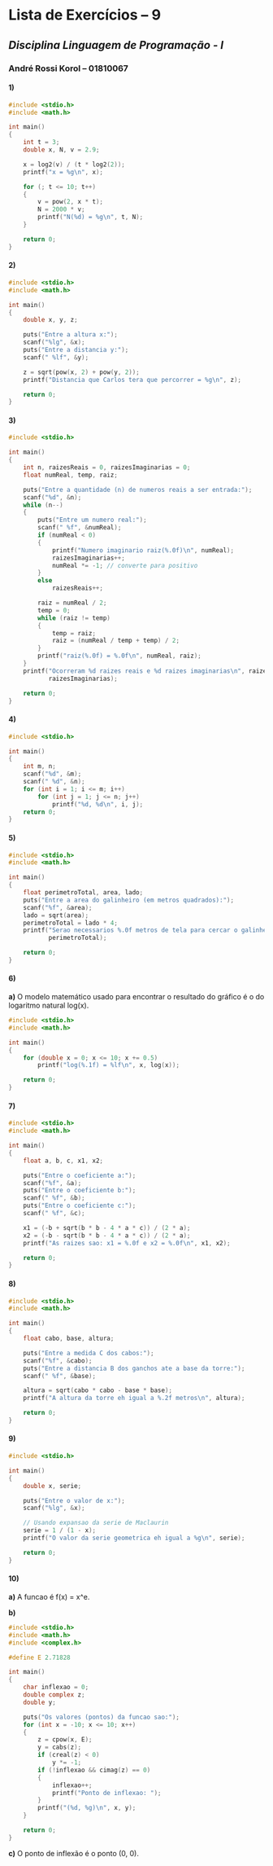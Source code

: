 # Lista de Exercícios – 9

## _Disciplina Linguagem de Programação - I_

### André Rossi Korol – 01810067

#### 1)

```C
#include <stdio.h>
#include <math.h>

int main()
{
    int t = 3;
    double x, N, v = 2.9;

    x = log2(v) / (t * log2(2));
    printf("x = %g\n", x);

    for (; t <= 10; t++)
    {
        v = pow(2, x * t);
        N = 2000 * v;
        printf("N(%d) = %g\n", t, N);
    }

    return 0;
}
```

<div style="page-break-after: always;"></div>

#### 2)

```C
#include <stdio.h>
#include <math.h>

int main()
{
    double x, y, z;

    puts("Entre a altura x:");
    scanf("%lg", &x);
    puts("Entre a distancia y:");
    scanf(" %lf", &y);

    z = sqrt(pow(x, 2) + pow(y, 2));
    printf("Distancia que Carlos tera que percorrer = %g\n", z);

    return 0;
}
```

<div style="page-break-after: always;"></div>

#### 3)

```C
#include <stdio.h>

int main()
{
    int n, raizesReais = 0, raizesImaginarias = 0;
    float numReal, temp, raiz;

    puts("Entre a quantidade (n) de numeros reais a ser entrada:");
    scanf("%d", &n);
    while (n--)
    {
        puts("Entre um numero real:");
        scanf(" %f", &numReal);
        if (numReal < 0)
        {
            printf("Numero imaginario raiz(%.0f)\n", numReal);
            raizesImaginarias++;
            numReal *= -1; // converte para positivo
        }
        else
            raizesReais++;

        raiz = numReal / 2;
        temp = 0;
        while (raiz != temp)
        {
            temp = raiz;
            raiz = (numReal / temp + temp) / 2;
        }
        printf("raiz(%.0f) = %.0f\n", numReal, raiz);
    }
    printf("Ocorreram %d raizes reais e %d raizes imaginarias\n", raizesReais,
           raizesImaginarias);

    return 0;
}
```

<div style="page-break-after: always;"></div>

#### 4)

```C
#include <stdio.h>

int main()
{
    int m, n;
    scanf("%d", &m);
    scanf(" %d", &n);
    for (int i = 1; i <= m; i++)
        for (int j = 1; j <= n; j++)
            printf("%d, %d\n", i, j);
    return 0;
}
```

#### 5)

```C
#include <stdio.h>
#include <math.h>

int main()
{
    float perimetroTotal, area, lado;
    puts("Entre a area do galinheiro (em metros quadrados):");
    scanf("%f", &area);
    lado = sqrt(area);
    perimetroTotal = lado * 4;
    printf("Serao necessarios %.0f metros de tela para cercar o galinheiro\n",
           perimetroTotal);

    return 0;
}
```

<div style="page-break-after: always;"></div>

#### 6)

**a)** O modelo matemático usado para encontrar o resultado do gráfico é o do logaritmo
natural log(x).

```C
#include <stdio.h>
#include <math.h>

int main()
{
    for (double x = 0; x <= 10; x += 0.5)
        printf("log(%.1f) = %lf\n", x, log(x));

    return 0;
}
```

#### 7)

```C
#include <stdio.h>
#include <math.h>

int main()
{
    float a, b, c, x1, x2;

    puts("Entre o coeficiente a:");
    scanf("%f", &a);
    puts("Entre o coeficiente b:");
    scanf(" %f", &b);
    puts("Entre o coeficiente c:");
    scanf(" %f", &c);

    x1 = (-b + sqrt(b * b - 4 * a * c)) / (2 * a);
    x2 = (-b - sqrt(b * b - 4 * a * c)) / (2 * a);
    printf("As raizes sao: x1 = %.0f e x2 = %.0f\n", x1, x2);

    return 0;
}
```

<div style="page-break-after: always;"></div>

#### 8)

```C
#include <stdio.h>
#include <math.h>

int main()
{
    float cabo, base, altura;

    puts("Entre a medida C dos cabos:");
    scanf("%f", &cabo);
    puts("Entre a distancia B dos ganchos ate a base da torre:");
    scanf(" %f", &base);

    altura = sqrt(cabo * cabo - base * base);
    printf("A altura da torre eh igual a %.2f metros\n", altura);

    return 0;
}
```

#### 9)

```C
#include <stdio.h>

int main()
{
    double x, serie;

    puts("Entre o valor de x:");
    scanf("%lg", &x);

    // Usando expansao da serie de Maclaurin
    serie = 1 / (1 - x);
    printf("O valor da serie geometrica eh igual a %g\n", serie);

    return 0;
}
```

<div style="page-break-after: always;"></div>

#### 10)

**a)** A funcao é f(x) = x^e.

**b)**

```C
#include <stdio.h>
#include <math.h>
#include <complex.h>

#define E 2.71828

int main()
{
    char inflexao = 0;
    double complex z;
    double y;

    puts("Os valores (pontos) da funcao sao:");
    for (int x = -10; x <= 10; x++)
    {
        z = cpow(x, E);
        y = cabs(z);
        if (creal(z) < 0)
            y *= -1;
        if (!inflexao && cimag(z) == 0)
        {
            inflexao++;
            printf("Ponto de inflexao: ");
        }
        printf("(%d, %g)\n", x, y);
    }

    return 0;
}
```

**c)** O ponto de inflexão é o ponto (0, 0).
